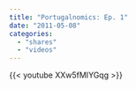 ```yaml
---
title: "Portugalnomics: Ep. 1"
date: "2011-05-08"
categories:
  - "shares"
  - "videos"
---
```


{{< youtube XXw5fMIYGqg >}}
